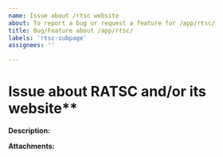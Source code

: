 ```yaml
---
name: Issue about /rtsc website
about: To report a bug or request a feature for /app/rtsc/
title: Bug/Feature about /app/rtsc/
labels: 'rtsc-subpage'
assignees: ''

---
```


# Issue about RATSC and/or its website**

**Description:**

**Attachments:**
